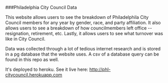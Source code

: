 ###Philadelphia City Council Data

This website allows users to see the breakdown of Philadelphila City Council members for any year by gender, race, and party affiliation.
It also allows users to see a breakdown of how councilmembers left office -- resignation, retirement, etc.
Lastly, it allows users to see what turnover was like in City Council.

Data was collected through a lot of tedious internet research and is stored in a pg database that the website uses.  A csv of a database query can be found in this repo as well.

It's deployed to heroku.  See it live here:  http://phl-citycouncil.herokuapp.com
